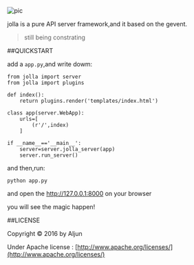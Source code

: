 ![pic](https://github.com/salamer/jolla/blob/master/pic/JOLLA.png)


jolla is a pure API server framework,and it based on the gevent.

> still being constrating

##QUICKSTART

add a `app.py`,and write dowm:

    from jolla import server
    from jolla import plugins

    def index():
        return plugins.render('templates/index.html')

    class app(server.WebApp):
        urls=[
            (r'/',index)
        ]

    if __name__=='__main__':
        server=server.jolla_server(app)
        server.run_server()

and then,run:

    python app.py

and open the http://127.0.0.1:8000 on your browser

you will see the magic happen!

##LICENSE


Copyright © 2016 by Aljun

Under Apache license : [http://www.apache.org/licenses/](http://www.apache.org/licenses/)

